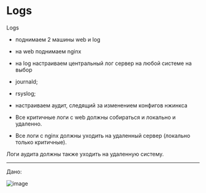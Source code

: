 # Logs
Logs


- поднимаем 2 машины web и log

- на web поднимаем nginx

- на log настраиваем центральный лог сервер на любой системе на выбор

- journald;

- rsyslog;

- настраиваем аудит, следящий за изменением конфигов нжинкса

- Все критичные логи с web должны собираться и локально и удаленно.

- Все логи с nginx должны уходить на удаленный сервер (локально только критичные).

Логи аудита должны также уходить на удаленную систему.

---

Дано:

![image](https://github.com/user-attachments/assets/41425ee8-f1ca-44a6-818b-fd3fbe7664b6)


